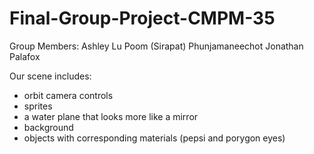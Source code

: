 # Final-Group-Project-CMPM-35

Group Members: 
Ashley Lu
Poom (Sirapat) Phunjamaneechot
Jonathan Palafox

Our scene includes:
* orbit camera controls
* sprites
* a water plane that looks more like a mirror
* background
* objects with corresponding materials (pepsi and porygon eyes)
